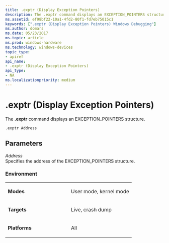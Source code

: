 ```yaml
---
title: .exptr (Display Exception Pointers)
description: The .exptr command displays an EXCEPTION_POINTERS structure.
ms.assetid: ef98bf22-10a1-4fd2-80f1-fd7eb75015c1
keywords: [".exptr (Display Exception Pointers) Windows Debugging"]
ms.author: domars
ms.date: 05/23/2017
ms.topic: article
ms.prod: windows-hardware
ms.technology: windows-devices
topic_type:
- apiref
api_name:
- .exptr (Display Exception Pointers)
api_type:
- NA
ms.localizationpriority: medium
---
```


# .exptr (Display Exception Pointers)


The **.exptr** command displays an EXCEPTION\_POINTERS structure.

```
.exptr Address
```

## <span id="ddk_meta_display_exception_pointers_dbg"></span><span id="DDK_META_DISPLAY_EXCEPTION_POINTERS_DBG"></span>Parameters


<span id="_______Address______"></span><span id="_______address______"></span><span id="_______ADDRESS______"></span> *Address*   
Specifies the address of the EXCEPTION\_POINTERS structure.

### <span id="Environment"></span><span id="environment"></span><span id="ENVIRONMENT"></span>Environment

<table>
<colgroup>
<col width="50%" />
<col width="50%" />
</colgroup>
<tbody>
<tr class="odd">
<td align="left"><p><strong>Modes</strong></p></td>
<td align="left"><p>User mode, kernel mode</p></td>
</tr>
<tr class="even">
<td align="left"><p><strong>Targets</strong></p></td>
<td align="left"><p>Live, crash dump</p></td>
</tr>
<tr class="odd">
<td align="left"><p><strong>Platforms</strong></p></td>
<td align="left"><p>All</p></td>
</tr>
</tbody>
</table>

 

 

 






